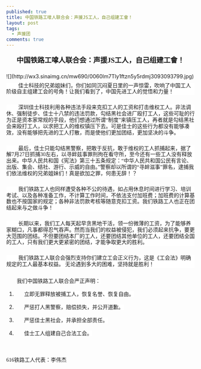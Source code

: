 ```yaml
---
published: true
title: 中国铁路工嗱人联合会：声援JS工人，自己组建工會！
layout: post
tags:
  - 声援团
comments: true
---
```

<p class="zw-paragraph" style="line-height: 1.72083; text-align: center; margin-bottom: 13pt; margin-top: 13pt;" data-textformat="{&quot;ff&quot;:&quot;微软雅黑&quot;,&quot;fw&quot;:&quot;bold&quot;,&quot;fgc&quot;:&quot;rgb(0,0,0)&quot;,&quot;size&quot;:&quot;14.0&quot;}" data-keep-line-info="true" data-writer-border-info="{&quot;border-sides&quot;:[]}" data-doc-id="5379105000000020001"><span style="font-family: 微软雅黑; font-size: 14pt; font-weight: bold;">中国铁路工嗱人联合会：声援JS工人，自己组建工會！</span></p>
![](http://wx3.sinaimg.cn/mw690/0060lm7Tly1ftzn5y5rdmj3093093799.jpg)
<p class="zw-paragraph" style="line-height: 1.2; text-indent: 0.333333in; text-align: left; margin-bottom: 18.9pt; margin-top: 6.6pt; background-color: #ffffff;" data-textformat="{&quot;ff&quot;:&quot;华文仿宋&quot;,&quot;fgc&quot;:&quot;rgb(25,25,25)&quot;,&quot;size&quot;:&quot;10.5&quot;,&quot;bgc&quot;:&quot;rgb(255,255,255)&quot;}" data-window-control-info="true" data-writer-border-info="{&quot;border-sides&quot;:[]}"><span style="font-family: 华文仿宋; font-size: 10.5pt; color: #191919; background-color: #ffffff;">佳士科技的兄弟姐妹们，你们如同沉闷夏日里的一声惊雷，吹响了中国工人阶级自主组建工会的号角！让我们看到了，中国先进工人的觉悟和力量！</span></p>
<p class="zw-paragraph" style="line-height: 1.2; text-indent: 0.333333in; text-align: left; margin-bottom: 18.9pt; margin-top: 6.6pt; background-color: #ffffff;" data-textformat="{&quot;ff&quot;:&quot;华文仿宋&quot;,&quot;fgc&quot;:&quot;rgb(25,25,25)&quot;,&quot;size&quot;:&quot;10.5&quot;,&quot;bgc&quot;:&quot;rgb(255,255,255)&quot;}" data-window-control-info="true" data-writer-border-info="{&quot;border-sides&quot;:[]}"><span style="font-family: 华文仿宋; font-size: 10.5pt; color: #191919; background-color: #ffffff;">深圳佳士科技利用各种违法手段来克扣工人的工资和打击维权工人。非法调休、强制徒步、佳士十八禁的违法罚款，勾结黑社会进厂殴打工人，这些可耻的行为正是资本家常规的手段，他们想通过所谓&ldquo;制度&rdquo;来镇压工人，再者就是勾结黑社会来殴打工人，以求把工人的维权镇压下去。可是佳士的这些行为都没有能够凑效，没有能够把先进的工人打散，而是使他们更加团结，更加坚决的斗争。</span></p>
<p class="zw-paragraph" style="line-height: 1.2; text-indent: 0.333333in; text-align: left; margin-bottom: 18.9pt; margin-top: 6.6pt; background-color: #ffffff;" data-textformat="{&quot;ff&quot;:&quot;华文仿宋&quot;,&quot;fgc&quot;:&quot;rgb(25,25,25)&quot;,&quot;size&quot;:&quot;10.5&quot;,&quot;bgc&quot;:&quot;rgb(255,255,255)&quot;}" data-window-control-info="true" data-writer-border-info="{&quot;border-sides&quot;:[]}"><span style="font-family: 华文仿宋; font-size: 10.5pt; color: #191919; background-color: #ffffff;">最后，佳士只能勾结黑警察，把敢于反抗，敢于维权的工人抓捕起来，据了解7月2</span><span style="font-family: 华文仿宋; font-size: 10.5pt; color: #191919; background-color: #ffffff;">7</span><span style="font-family: 华文仿宋; font-size: 10.5pt; color: #191919; background-color: #ffffff;">日抓捕3</span><span style="font-family: 华文仿宋; font-size: 10.5pt; color: #191919; background-color: #ffffff;">0</span><span style="font-family: 华文仿宋; font-size: 10.5pt; color: #191919; background-color: #ffffff;">左右，以寻衅兹事罪刑拘在看守所，至今还有一些工人没有释放出来。</span><span style="font-family: 华文仿宋; font-size: 10.5pt; color: #191919; background-color: #ffffff;">中华人民共和国《宪法》第三十五条规定：&ldquo;中华人民共和国公民有言论、出版、集会、结社、游行、示威的自由。&rdquo;</span><span style="font-family: 华文仿宋; font-size: 10.5pt; color: #191919; background-color: #ffffff;">警察却以所谓的&ldquo;寻衅滋事&rdquo;罪名，逮捕我们依法维权的兄弟姐妹们！真是欲加之罪，何患无辞！？</span></p>
<p class="zw-paragraph" style="line-height: 1.2; text-indent: 0.333333in; text-align: left; margin-bottom: 18.9pt; margin-top: 6.6pt; background-color: #ffffff;" data-textformat="{&quot;ff&quot;:&quot;华文仿宋&quot;,&quot;fgc&quot;:&quot;rgb(25,25,25)&quot;,&quot;size&quot;:&quot;10.5&quot;,&quot;bgc&quot;:&quot;rgb(255,255,255)&quot;}" data-window-control-info="true" data-writer-border-info="{&quot;border-sides&quot;:[]}"><span style="font-family: 华文仿宋; font-size: 10.5pt; color: #191919; background-color: #ffffff;">我们铁路工人也同样遭受各种不公的待遇，如占用休息时间进行</span><span style="font-family: 华文仿宋; font-size: 10.5pt; color: #191919; background-color: #ffffff;">学习、培训</span><span style="font-family: 华文仿宋; font-size: 10.5pt; color: #191919; background-color: #ffffff;">考试、以及各种准备工作，不计算</span><span style="font-family: 华文仿宋; font-size: 10.5pt; color: #191919; background-color: #ffffff;">工作时间，不依法支付</span><span style="font-family: 华文仿宋; font-size: 10.5pt; color: #191919; background-color: #ffffff;">加班费；加班费的计算</span><span style="font-family: 华文仿宋; font-size: 10.5pt; color: #191919; background-color: #ffffff;">基数</span><span style="font-family: 华文仿宋; font-size: 10.5pt; color: #191919; background-color: #ffffff;">也不按国家的规定；各种非法罚款</span><span style="font-family: 华文仿宋; font-size: 10.5pt; color: #191919; background-color: #ffffff;">考核</span><span style="font-family: 华文仿宋; font-size: 10.5pt; color: #191919; background-color: #ffffff;">等</span><span style="font-family: 华文仿宋; font-size: 10.5pt; color: #191919; background-color: #ffffff;">随意克扣工资</span><span style="font-family: 华文仿宋; font-size: 10.5pt; color: #191919; background-color: #ffffff;">。我们铁路工人也正在团结起来与之做斗争！</span></p>
<p class="zw-paragraph" style="line-height: 1.2; text-indent: 0.333333in; text-align: left; margin-bottom: 18.9pt; margin-top: 6.6pt; background-color: #ffffff;" data-textformat="{&quot;ff&quot;:&quot;华文仿宋&quot;,&quot;fgc&quot;:&quot;rgb(25,25,25)&quot;,&quot;size&quot;:&quot;10.5&quot;,&quot;bgc&quot;:&quot;rgb(255,255,255)&quot;}" data-window-control-info="true" data-writer-border-info="{&quot;border-sides&quot;:[]}"><span style="font-family: 华文仿宋; font-size: 10.5pt; color: #191919; background-color: #ffffff;">长期以来，我们工人每天起早贪黑地干活，领一份微薄的工资，为了能够养家糊口，凡事都得忍气吞声。然而当我们的权益被侵犯，我们必须起来抗争，要更大范围的团结。不但要团结本厂的工人，还要团结其他单位的工人，还要团结全国的工人，只有我们更大更紧密的团结，才能争取更大的胜利。</span></p>
<p class="zw-paragraph" style="line-height: 1.2; text-indent: 0.333333in; text-align: left; margin-bottom: 18.9pt; margin-top: 6.6pt; background-color: #ffffff;" data-textformat="{&quot;ff&quot;:&quot;华文仿宋&quot;,&quot;fgc&quot;:&quot;rgb(25,25,25)&quot;,&quot;size&quot;:&quot;10.5&quot;,&quot;bgc&quot;:&quot;rgb(255,255,255)&quot;}" data-window-control-info="true" data-writer-border-info="{&quot;border-sides&quot;:[]}"><span style="font-family: 华文仿宋; font-size: 10.5pt; color: #191919; background-color: #ffffff;">我们铁路工人联合会</span><span style="font-family: 华文仿宋; font-size: 10.5pt; color: #191919; background-color: #ffffff;">强烈</span><span style="font-family: 华文仿宋; font-size: 10.5pt; color: #191919; background-color: #ffffff;">支</span><span style="font-family: 华文仿宋; font-size: 10.5pt; color: #191919; background-color: #ffffff;">持</span><span style="font-family: 华文仿宋; font-size: 10.5pt; color: #191919; background-color: #ffffff;">你们建立工会正义行为，这是《工会法》明确规定的工人</span><span style="font-family: 华文仿宋; font-size: 10.5pt; color: #191919; background-color: #ffffff;">最基本</span><span style="font-family: 华文仿宋; font-size: 10.5pt; color: #191919; background-color: #ffffff;">权益。</span><span style="font-family: 华文仿宋; font-size: 10.5pt; color: #191919; background-color: #ffffff;">&nbsp;</span><span style="font-family: 华文仿宋; font-size: 10.5pt; color: #191919; background-color: #ffffff;">无论遇到多大的困难，坚持就是胜利！</span></p>
<p class="zw-paragraph" style="line-height: 1.5; text-indent: 0.291667in;" data-textformat="{&quot;ff&quot;:&quot;华文仿宋&quot;,&quot;fgc&quot;:&quot;rgb(0,0,0)&quot;,&quot;size&quot;:&quot;10.5&quot;}" data-writer-border-info="{&quot;border-sides&quot;:[]}"><span style="font-family: 华文仿宋; font-size: 10.5pt; color: #191919; background-color: #ffffff;">我们中国铁路工人联合会严正声明：</span></p>
<ol style="list-style: outside none decimal;" data-list-id="1" data-list-format="{&quot;level5&quot;:{&quot;paraFormat&quot;:{&quot;textFormat&quot;:{&quot;ff&quot;:&quot;times new roman,liberation serif,serif&quot;,&quot;fgc&quot;:&quot;rgb(0,0,0)&quot;,&quot;size&quot;:&quot;10.0&quot;}},&quot;c&quot;:&quot;\u0005.&quot;,&quot;type&quot;:0,&quot;ltype&quot;:2,&quot;startsWith&quot;:1},&quot;level4&quot;:{&quot;paraFormat&quot;:{&quot;textFormat&quot;:{&quot;ff&quot;:&quot;times new roman,liberation serif,serif&quot;,&quot;fgc&quot;:&quot;rgb(0,0,0)&quot;,&quot;size&quot;:&quot;10.0&quot;}},&quot;c&quot;:&quot;\u0004)&quot;,&quot;type&quot;:0,&quot;ltype&quot;:4,&quot;startsWith&quot;:1},&quot;level7&quot;:{&quot;paraFormat&quot;:{&quot;textFormat&quot;:{&quot;ff&quot;:&quot;times new roman,liberation serif,serif&quot;,&quot;fgc&quot;:&quot;rgb(0,0,0)&quot;,&quot;size&quot;:&quot;10.0&quot;}},&quot;c&quot;:&quot;\u0007)&quot;,&quot;type&quot;:0,&quot;ltype&quot;:4,&quot;startsWith&quot;:1},&quot;level6&quot;:{&quot;paraFormat&quot;:{&quot;textFormat&quot;:{&quot;ff&quot;:&quot;times new roman,liberation serif,serif&quot;,&quot;fgc&quot;:&quot;rgb(0,0,0)&quot;,&quot;size&quot;:&quot;10.0&quot;}},&quot;c&quot;:&quot;\u0006.&quot;,&quot;type&quot;:0,&quot;ltype&quot;:0,&quot;startsWith&quot;:1},&quot;level8&quot;:{&quot;paraFormat&quot;:{&quot;textFormat&quot;:{&quot;ff&quot;:&quot;times new roman,liberation serif,serif&quot;,&quot;fgc&quot;:&quot;rgb(0,0,0)&quot;,&quot;size&quot;:&quot;10.0&quot;}},&quot;c&quot;:&quot;\b.&quot;,&quot;type&quot;:0,&quot;ltype&quot;:2,&quot;startsWith&quot;:1},&quot;level1&quot;:{&quot;paraFormat&quot;:{&quot;textFormat&quot;:{&quot;ff&quot;:&quot;times new roman,liberation serif,serif&quot;,&quot;fgc&quot;:&quot;rgb(0,0,0)&quot;,&quot;size&quot;:&quot;10.0&quot;}},&quot;c&quot;:&quot;\u0001)&quot;,&quot;type&quot;:0,&quot;ltype&quot;:4,&quot;startsWith&quot;:1},&quot;level0&quot;:{&quot;paraFormat&quot;:{&quot;textFormat&quot;:{&quot;ff&quot;:&quot;华文仿宋&quot;,&quot;fgc&quot;:&quot;rgb(25,25,25)&quot;,&quot;size&quot;:&quot;10.5&quot;}},&quot;c&quot;:&quot;\u0000.&quot;,&quot;type&quot;:0,&quot;ltype&quot;:0,&quot;startsWith&quot;:1},&quot;level3&quot;:{&quot;paraFormat&quot;:{&quot;textFormat&quot;:{&quot;ff&quot;:&quot;times new roman,liberation serif,serif&quot;,&quot;fgc&quot;:&quot;rgb(0,0,0)&quot;,&quot;size&quot;:&quot;10.0&quot;}},&quot;c&quot;:&quot;\u0003.&quot;,&quot;type&quot;:0,&quot;ltype&quot;:0,&quot;startsWith&quot;:1},&quot;level2&quot;:{&quot;paraFormat&quot;:{&quot;textFormat&quot;:{&quot;ff&quot;:&quot;times new roman,liberation serif,serif&quot;,&quot;fgc&quot;:&quot;rgb(0,0,0)&quot;,&quot;size&quot;:&quot;10.0&quot;}},&quot;c&quot;:&quot;\u0002.&quot;,&quot;type&quot;:0,&quot;ltype&quot;:2,&quot;startsWith&quot;:1}}" data-spl-bullet-format="{}">
<li>
<p class="zw-paragraph heading105" style="line-height: 1.5; text-align: justify; padding-left: 0.25in;" data-tabpoints="[{&quot;leader&quot;:&quot;0&quot;,&quot;id&quot;:&quot;0&quot;,&quot;align&quot;:&quot;0&quot;,&quot;point&quot;:&quot;0.21666666666666667in&quot;}]" data-header="105" data-textformat="{&quot;ff&quot;:&quot;华文仿宋&quot;,&quot;fgc&quot;:&quot;rgb(25,25,25)&quot;,&quot;size&quot;:&quot;10.5&quot;,&quot;bgc&quot;:&quot;rgb(255,255,255)&quot;}" data-hd-info="105" data-list-id="1" data-list-info="{&quot;id&quot;:1,&quot;l&quot;:0}" data-tab-info="[{&quot;leader&quot;:&quot;0&quot;,&quot;id&quot;:&quot;0&quot;,&quot;align&quot;:&quot;0&quot;,&quot;point&quot;:&quot;0.21666666666666667in&quot;}]" data-writer-border-info="{&quot;border-sides&quot;:[]}"><span style="font-family: 华文仿宋; font-size: 10.5pt; color: #191919; background-color: #ffffff;">立即无罪释放被捕工人，恢复名誉、恢复自由。</span></p>
</li>
<li>
<p class="zw-paragraph heading105" style="line-height: 1.5; text-align: justify; padding-left: 0.25in;" data-tabpoints="[{&quot;leader&quot;:&quot;0&quot;,&quot;id&quot;:&quot;0&quot;,&quot;align&quot;:&quot;0&quot;,&quot;point&quot;:&quot;0.21666666666666667in&quot;}]" data-header="105" data-textformat="{&quot;ff&quot;:&quot;华文仿宋&quot;,&quot;fgc&quot;:&quot;rgb(25,25,25)&quot;,&quot;size&quot;:&quot;10.5&quot;,&quot;bgc&quot;:&quot;rgb(255,255,255)&quot;}" data-hd-info="105" data-list-id="1" data-list-info="{&quot;id&quot;:1,&quot;l&quot;:0}" data-tab-info="[{&quot;leader&quot;:&quot;0&quot;,&quot;id&quot;:&quot;0&quot;,&quot;align&quot;:&quot;0&quot;,&quot;point&quot;:&quot;0.21666666666666667in&quot;}]" data-writer-border-info="{&quot;border-sides&quot;:[]}"><span style="font-family: 华文仿宋; font-size: 10.5pt; color: #191919; background-color: #ffffff;">严惩打人黑警察，赔偿损失，并公开道歉。</span></p>
</li>
<li>
<p class="zw-paragraph heading105" style="line-height: 1.5; text-align: justify; padding-left: 0.25in;" data-tabpoints="[{&quot;leader&quot;:&quot;0&quot;,&quot;id&quot;:&quot;0&quot;,&quot;align&quot;:&quot;0&quot;,&quot;point&quot;:&quot;0.21666666666666667in&quot;}]" data-header="105" data-textformat="{&quot;ff&quot;:&quot;华文仿宋&quot;,&quot;fgc&quot;:&quot;rgb(25,25,25)&quot;,&quot;size&quot;:&quot;10.5&quot;,&quot;bgc&quot;:&quot;rgb(255,255,255)&quot;}" data-hd-info="105" data-list-id="1" data-list-info="{&quot;id&quot;:1,&quot;l&quot;:0}" data-tab-info="[{&quot;leader&quot;:&quot;0&quot;,&quot;id&quot;:&quot;0&quot;,&quot;align&quot;:&quot;0&quot;,&quot;point&quot;:&quot;0.21666666666666667in&quot;}]" data-writer-border-info="{&quot;border-sides&quot;:[]}"><span style="font-family: 华文仿宋; font-size: 10.5pt; color: #191919; background-color: #ffffff;">严惩佳士黑社会，并承担全部责任。</span></p>
</li>
<li>
<p class="zw-paragraph heading105" style="line-height: 1.5; text-align: justify; padding-left: 0.25in;" data-tabpoints="[{&quot;leader&quot;:&quot;0&quot;,&quot;id&quot;:&quot;0&quot;,&quot;align&quot;:&quot;0&quot;,&quot;point&quot;:&quot;0.21666666666666667in&quot;}]" data-header="105" data-textformat="{&quot;ff&quot;:&quot;华文仿宋&quot;,&quot;fgc&quot;:&quot;rgb(25,25,25)&quot;,&quot;size&quot;:&quot;10.5&quot;,&quot;bgc&quot;:&quot;rgb(255,255,255)&quot;}" data-hd-info="105" data-list-id="1" data-list-info="{&quot;id&quot;:1,&quot;l&quot;:0}" data-tab-info="[{&quot;leader&quot;:&quot;0&quot;,&quot;id&quot;:&quot;0&quot;,&quot;align&quot;:&quot;0&quot;,&quot;point&quot;:&quot;0.21666666666666667in&quot;}]" data-writer-border-info="{&quot;border-sides&quot;:[]}"><span style="font-family: 华文仿宋; font-size: 10.5pt; color: #191919; background-color: #ffffff;">佳士工人组建</span><span style="font-family: 华文仿宋; font-size: 10.5pt; color: #191919; background-color: #ffffff;">自己合法</span><span style="font-family: 华文仿宋; font-size: 10.5pt; color: #191919; background-color: #ffffff;">工会</span><span style="font-family: 华文仿宋; font-size: 10.5pt; color: #191919; background-color: #ffffff;">。</span></p>
</li>
</ol>
<p class="zw-paragraph" style="line-height: 1.5; text-indent: 0.291667in;" data-tabpoints="[{&quot;leader&quot;:&quot;0&quot;,&quot;id&quot;:&quot;0&quot;,&quot;align&quot;:&quot;0&quot;,&quot;point&quot;:&quot;0.21666666666666667in&quot;}]" data-textformat="{&quot;ff&quot;:&quot;华文仿宋&quot;,&quot;fgc&quot;:&quot;rgb(25,25,25)&quot;,&quot;size&quot;:&quot;10.5&quot;,&quot;bgc&quot;:&quot;rgb(255,255,255)&quot;}" data-tab-info="[{&quot;leader&quot;:&quot;0&quot;,&quot;id&quot;:&quot;0&quot;,&quot;align&quot;:&quot;0&quot;,&quot;point&quot;:&quot;0.21666666666666667in&quot;}]" data-writer-border-info="{&quot;border-sides&quot;:[]}"><span class="EOP">&nbsp;</span></p>
<p><span style="font-family: 华文仿宋; font-size: 10.5pt; color: #191919; background-color: #ffffff;">616铁路工人代表：李伟杰</span></p>
